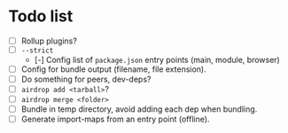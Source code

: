 # Todo list

- [ ] Rollup plugins?
- [ ] `--strict`
  - [-] Config list of `package.json` entry points (main, module, browser)
- [ ] Config for bundle output (filename, file extension).
- [ ] Do something for peers, dev-deps?
- [ ] `airdrop add <tarball>`?
- [ ] `airdrop merge <folder>`
- [ ] Bundle in temp directory, avoid adding each dep when bundling.
- [ ] Generate import-maps from an entry point (offline).
